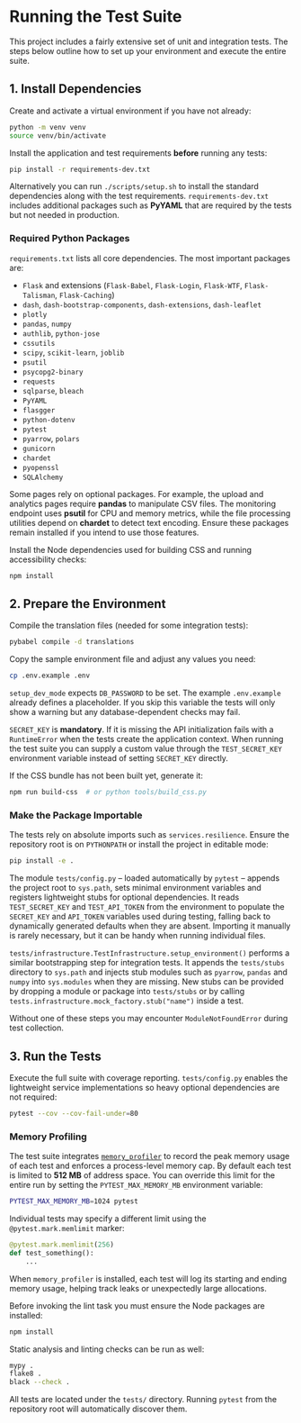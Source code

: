 # Running the Test Suite

This project includes a fairly extensive set of unit and integration tests. The
steps below outline how to set up your environment and execute the entire suite.

## 1. Install Dependencies

Create and activate a virtual environment if you have not already:
```bash
python -m venv venv
source venv/bin/activate
```

Install the application and test requirements **before** running any tests:
```bash
pip install -r requirements-dev.txt
```
Alternatively you can run `./scripts/setup.sh` to install the standard
dependencies along with the test requirements. `requirements-dev.txt`
includes additional packages such as **PyYAML** that are required by the
tests but not needed in production.

### Required Python Packages

`requirements.txt` lists all core dependencies. The most important packages are:

- `Flask` and extensions (`Flask-Babel`, `Flask-Login`, `Flask-WTF`,
  `Flask-Talisman`, `Flask-Caching`)
- `dash`, `dash-bootstrap-components`, `dash-extensions`, `dash-leaflet`
- `plotly`
- `pandas`, `numpy`
- `authlib`, `python-jose`
- `cssutils`
- `scipy`, `scikit-learn`, `joblib`
- `psutil`
- `psycopg2-binary`
- `requests`
- `sqlparse`, `bleach`
- `PyYAML`
- `flasgger`
- `python-dotenv`
- `pytest`
- `pyarrow`, `polars`
- `gunicorn`
- `chardet`
- `pyopenssl`
- `SQLAlchemy`

Some pages rely on optional packages. For example, the upload and analytics
pages require **pandas** to manipulate CSV files. The monitoring endpoint uses
**psutil** for CPU and memory metrics, while the file processing utilities
depend on **chardet** to detect text encoding. Ensure these packages remain
installed if you intend to use those features.

Install the Node dependencies used for building CSS and running accessibility
checks:
```bash
npm install
```

## 2. Prepare the Environment

Compile the translation files (needed for some integration tests):
```bash
pybabel compile -d translations
```

Copy the sample environment file and adjust any values you need:
```bash
cp .env.example .env
```
`setup_dev_mode` expects `DB_PASSWORD` to be set. The example `.env.example`
already defines a placeholder. If you skip this variable the tests will only
show a warning but any database-dependent checks may fail.

`SECRET_KEY` is **mandatory**. If it is missing the API initialization fails
with a `RuntimeError` when the tests create the application context. When
running the test suite you can supply a custom value through the
`TEST_SECRET_KEY` environment variable instead of setting `SECRET_KEY`
directly.

If the CSS bundle has not been built yet, generate it:
```bash
npm run build-css  # or python tools/build_css.py
```

### Make the Package Importable

The tests rely on absolute imports such as `services.resilience`. Ensure the
repository root is on `PYTHONPATH` or install the project in editable mode:

```bash
pip install -e .
```

The module `tests/config.py` – loaded automatically by `pytest` – appends the
project root to `sys.path`, sets minimal environment variables and registers
lightweight stubs for optional dependencies. It reads `TEST_SECRET_KEY` and
`TEST_API_TOKEN` from the environment to populate the `SECRET_KEY` and
`API_TOKEN` variables used during testing, falling back to dynamically generated
defaults when they are absent. Importing it manually is rarely necessary, but it
can be handy when running individual files.

`tests/infrastructure.TestInfrastructure.setup_environment()` performs a similar
bootstrapping step for integration tests. It appends the `tests/stubs`
directory to `sys.path` and injects stub modules such as `pyarrow`, `pandas` and
`numpy` into `sys.modules` when they are missing. New stubs can be provided by
dropping a module or package into `tests/stubs` or by calling
`tests.infrastructure.mock_factory.stub("name")` inside a test.

Without one of these steps you may encounter `ModuleNotFoundError` during test
collection.

## 3. Run the Tests

Execute the full suite with coverage reporting. `tests/config.py` enables the
lightweight service implementations so heavy optional dependencies are not
required:
```bash
pytest --cov --cov-fail-under=80
```

### Memory Profiling

The test suite integrates [`memory_profiler`](https://pypi.org/project/memory-profiler/)
to record the peak memory usage of each test and enforces a process-level memory
cap. By default each test is limited to **512 MB** of address space. You can
override this limit for the entire run by setting the `PYTEST_MAX_MEMORY_MB`
environment variable:

```bash
PYTEST_MAX_MEMORY_MB=1024 pytest
```

Individual tests may specify a different limit using the `@pytest.mark.memlimit` marker:

```python
@pytest.mark.memlimit(256)
def test_something():
    ...
```

When `memory_profiler` is installed, each test will log its starting and ending
memory usage, helping track leaks or unexpectedly large allocations.

Before invoking the lint task you must ensure the Node packages are installed:
```bash
npm install
```

Static analysis and linting checks can be run as well:
```bash
mypy .
flake8 .
black --check .
```

All tests are located under the `tests/` directory. Running `pytest` from the
repository root will automatically discover them.
